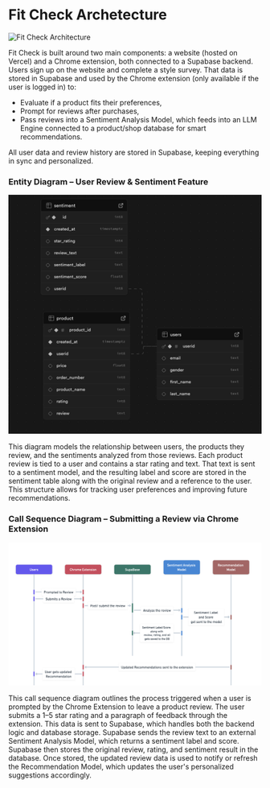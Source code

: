 # Fit Check Archetecture

![Fit Check Architecture](./image.png)


Fit Check is built around two main components: a website (hosted on Vercel) and a Chrome extension, both connected to a Supabase backend.
Users sign up on the website and complete a style survey. That data is stored in Supabase and used by the Chrome extension (only available if the user is logged in) to:

- Evaluate if a product fits their preferences,
- Prompt for reviews after purchases,
- Pass reviews into a Sentiment Analysis Model, which feeds into an LLM Engine connected to a product/shop database for smart recommendations.

All user data and review history are stored in Supabase, keeping everything in sync and personalized.

### Entity Diagram – User Review & Sentiment Feature

![Entity Diagram](./entity_diagram.png)

This diagram models the relationship between users, the products they review, and the sentiments analyzed from those reviews. Each product review is tied to a user and contains a star rating and text. That text is sent to a sentiment model, and the resulting label and score are stored in the sentiment table along with the original review and a reference to the user. This structure allows for tracking user preferences and improving future recommendations.

### Call Sequence Diagram – Submitting a Review via Chrome Extension

![Sequence Diagram](./sequence.png)

This call sequence diagram outlines the process triggered when a user is prompted by the Chrome Extension to leave a product review. The user submits a 1–5 star rating and a paragraph of feedback through the extension. This data is sent to Supabase, which handles both the backend logic and database storage. Supabase sends the review text to an external Sentiment Analysis Model, which returns a sentiment label and score. Supabase then stores the original review, rating, and sentiment result in the database. Once stored, the updated review data is used to notify or refresh the Recommendation Model, which updates the user's personalized suggestions accordingly.